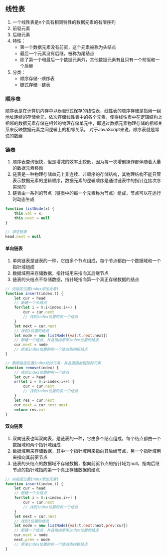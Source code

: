## 线性表
1. 一个线性表是n个具有相同特性的数据元素的有限序列
2. 前驱元素
3. 后继元素
4. 特性：
    - 第一个数据元素没有前驱，这个元素被称为头结点
    - 最后一个元素没有后继，被称为尾结点
    - 除了第一个和最后一个数据元素外，其他数据元素有且只有一个前驱和一个后继
5. 分类：
    - 顺序存储--顺序表
    - 链式存储--链表
    
### 顺序表
顺序表是在计算机内存中以`数组`形式保存的线性表，线性表的顺序存储是指用一组地址连续的存储单元，依次存储线性表中的各个元素，使得线性表中在逻辑结构上相邻的数据元素存储在相邻的物理存储单元中，即通过数据元素物理存储的相邻关系来反映数据元素之间逻辑上的相邻关系。
对于JavaScript来说，顺序表就是常说的数组

### 链表
1. 顺序表查询很快，但是增减的效率比较低，因为每一次增删操作都伴随着大量的数据元素移动
2. 链表是一种物理存储单元上非连续、非顺序的存储结构，其物理结构不能只管表示数据元素的逻辑顺序，数据元素的逻辑顺序是通过链表中的指针连接次序实现的
3. 链表由一系列的节点（链表中的每一个元素称为节点）组成，节点可以在运行时动态生成
```js
function listNode(x) {
    this.val = x;
    this.next = null
}

// 清空链表
head.next = null
```

#### 单向链表
1. 单向链表是链表的一种，它由多个节点组成，每个节点都由一个数据域和一个指针域组成
2. 数据域用来存储数据，指针域用来指向其后继节点
3. 链表的头结点不存储数据，指针域指向第一个真正存储数据的结点
```js
// 向指定位置index添加元素t
function insert(index,t) {
    let cur = head
    // 新建一个头结点
    for(let i = 0;i<index;i++) {
        cur = cur.next
        // 找到index位置的前一个结点
    }
    let next = cur.next
    // 找到i位置的结点
    let node = new listNode({val:t,next:next})
    // 新建一个结点，并且指向原来index位置的结点
    cur.next = node
    // 原来index位置的前一个结点指向新结点
}
```

```js
// 删除指定位置index处的元素，并且返回被删除的元素
function remove(index) {
    // 找到index位置的前一个结点
    let cur = head
    or(let i = 0;i<index;i++) {
        cur = cur.next
        // 找到index位置的前一个结点
    }
    let res = cur.next
    cur.next = cur.next.next
    return res.val
}
```
#### 双向链表
1. 双向链表也叫双向表，是链表的一种，它由多个结点组成，每个结点都由一个数据域和两个指针域组成
2. 数据域用来存储数据，其中一个指针域用来指向其后继节点，另一个指针域用来指向其前驱节点
3. 链表的头结点的数据域不存储数据，指向前驱节点的指针域为null，指向后继节点的指针域指向第一个真正存储数据的结点

```js
// 向指定位置index添加元素t
function insert(index,t) {
    let cur = head
    // 新建一个头结点
    for(let i = 0;i<index;i++) {
        cur = cur.next
        // 找到index位置的前一个结点
    }
    let next = cur.next
    // 找到i位置的结点
    let node = new listNode({val:t,next:next,prev:cur})
    // 新建一个结点，并且指向原来index位置的结点
    cur.next = node
    next.prev = node
    // 原来index位置的前一个结点指向新结点
}
```